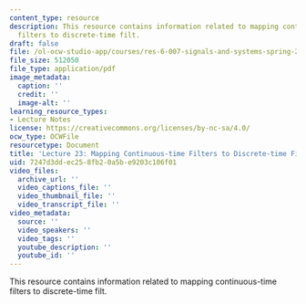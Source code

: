 ```yaml
---
content_type: resource
description: This resource contains information related to mapping continuous-time
  filters to discrete-time filt.
draft: false
file: /ol-ocw-studio-app/courses/res-6-007-signals-and-systems-spring-2011/7247d3ddec258fb20a5be9203c106f01_MITRES_6_007S11_lec23.pdf
file_size: 512050
file_type: application/pdf
image_metadata:
  caption: ''
  credit: ''
  image-alt: ''
learning_resource_types:
- Lecture Notes
license: https://creativecommons.org/licenses/by-nc-sa/4.0/
ocw_type: OCWFile
resourcetype: Document
title: 'Lecture 23: Mapping Continuous-time Filters to Discrete-time Filters'
uid: 7247d3dd-ec25-8fb2-0a5b-e9203c106f01
video_files:
  archive_url: ''
  video_captions_file: ''
  video_thumbnail_file: ''
  video_transcript_file: ''
video_metadata:
  source: ''
  video_speakers: ''
  video_tags: ''
  youtube_description: ''
  youtube_id: ''
---
```

This resource contains information related to mapping continuous-time filters to discrete-time filt.